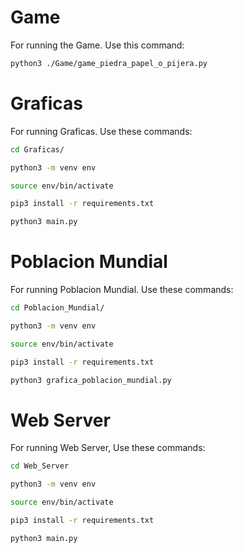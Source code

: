 # Game

For running the Game. Use this command:

```sh
python3 ./Game/game_piedra_papel_o_pijera.py
```
# Graficas
For running Graficas. Use these commands:
```sh
cd Graficas/
```
```sh
python3 -m venv env
```
```sh
source env/bin/activate
```
```sh
pip3 install -r requirements.txt
```
```sh
python3 main.py
```
# Poblacion Mundial
For running Poblacion Mundial. Use these commands:
```sh
cd Poblacion_Mundial/
```
```sh
python3 -m venv env
```
```sh
source env/bin/activate
```
```sh
pip3 install -r requirements.txt
```
```sh
python3 grafica_poblacion_mundial.py
```
# Web Server
For running Web Server, Use these commands:
```sh
cd Web_Server
```
```sh
python3 -m venv env
```
```sh
source env/bin/activate
```
```sh
pip3 install -r requirements.txt
```
```sh
python3 main.py
```